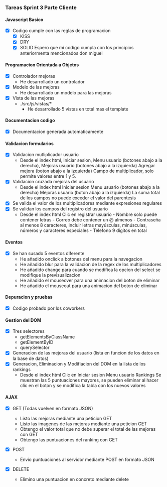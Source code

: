 ### Tareas Sprint 3 Parte Cliente


#### Javascript Basico
- [x] Codigo cumple con las reglas de programacion
    - [x] KISS
    - [x] DRY
    - [x] SOLID
        Espero que mi codigo cumpla con los principios anteriormenta mencionados don miguel

#### Programacion Orientada a Objetos
- [x] Controlador mejoras
    - He desarrollado un controlador
- [x] Modelo de las mejoras
    - He desarrollado un modelo para las mejoras
- [x] Vista de las mejoras
    - ./src/js/vistas/* 
        - He desarrollado 5 vistas en total mas el template

#### Documentacion codigo
- [x] Documentacion generada automaticamente

#### Validacion formularios
- [x] Validacion mutliplicador usuario
    - Desde el index html, 
        Iniciar sesion, 
        Menu usuario (botones abajo a la derecha), 
        Mejoras usuario (botones abajo a la izquierda)
        Agregar mejora (boton abajo a la izquierda)
        Campo de multiplicador, solo permite valores entre 1 y 5.
- [x] Validacion cruzada mejoras del usuario
    - Desde el index html
        Iniciar sesion
        Menu usuario (botones abajo a la derecha)
        Mejoras usuario (boton abajo a la izquierda)
        La suma total de los campos no puede exceder el valor del parentesis
- [x] Se valida el valor de los multiplicadores mediante expresiones regulares
- [x] Se validan los campos del registro del usuario
    - Desde el index html
        Clic en registrar usuario
            - Nombre solo puede contener letras
            - Correo debe contener un @ almenos
            - Contraseña al menos 8 caracteres, incluir letras mayúsculas, minúsculas, números y caracteres especiales
            - Telefono 9 digitos en total

#### Eventos
- [x] Se han susado 5 eventos diferente
    - He añadido onclick a botones del menu para la navegacion
    - He añadido blur para la validacion de la regex de los multiplicadores
    - He añadido change para cuando se modifica la opcion del select se modifique la previsualizacion
    - He añadido el mouseover para una animacion del boton de eliminar
    - He añadido el mouseout para una animacion del boton de eliminar

#### Depuracion y pruebas
- [x] Codigo probado por los coworkers

#### Gestion del DOM
- [x] Tres selectores
    - getElementsByClassName
    - getElementByID
    - querySelector
- [x] Generacion de las mejoras del usuario (lista en funcion de los datos en la base de datos)
- [x] Generacion, Eliminacion y Modifiacion del DOM en la lista de los rankings
    - Desde el index html
        Clic en Iniciar sesion
        Menu usuario
        Rankings
        Se muestran las 5 puntuaciones mayores, se pueden eliminar al hacer clic en el boton y se modifica la tabla con los nuevos valores
        

#### AJAX
- [x] GET (Todas vuelven en formato JSON)
    - Listo las mejoras mediante una peticion GET
    - Listo las imagenes de las mejoras mediante una peticion GET
    - Obtengo el valor total que no debe superar el total de las mejoras con GET
    - Obtengo las puntuaciones del ranking con GET

- [x] POST
    - Envio puntuaciones al servidor mediante POST en formato JSON

- [x] DELETE
    - Elimino una puntuacion en concreto mediante delete
